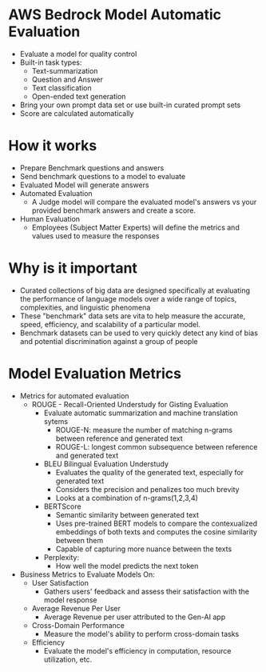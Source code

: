 # AWS Bedrock Model Automatic Evaluation
- Evaluate a model for quality control
- Built-in task types:
	- Text-summarization
	- Question and Answer
	- Text classification
	- Open-ended text generation
- Bring your own prompt data set or use built-in curated prompt sets
- Score are calculated automatically

# How it works
- Prepare Benchmark questions and answers
- Send benchmark questions to a model to evaluate
- Evaluated Model will generate answers
- Automated Evaluation
	- A Judge model will compare the evaluated model's answers vs your provided benchmark answers and create a score. 
- Human Evaluation
	- Employees (Subject Matter Experts) will define the metrics and values used to measure the responses

# Why is it important
- Curated collections of big data are designed specifically at evaluating the performance of language models over a wide range of topics, complexities, and linguistic phenomena
- These "benchmark" data sets are vita to help measure the accurate, speed, efficiency, and scalability of a particular model.
- Benchmark datasets can be used to very quickly detect any kind of bias and potential discrimination against a group of people

# Model Evaluation Metrics
- Metrics for automated evaluation
	- ROUGE - Recall-Oriented Understudy for Gisting Evaluation
		- Evaluate automatic summarization and machine translation sytems
			- ROUGE-N: measure the number of matching n-grams between reference and generated text
			- ROUGE-L: longest common subsequence between reference and generated text
		- BLEU Bilingual Evaluation Understudy
			- Evaluates the quality of the generated text, especially for generated text
			- Considers the precision and penalizes too much brevity
			- Looks at a combination of n-grams(1,2,3,4)
		- BERTScore
			- Semantic similarity between generated text
			- Uses pre-trained BERT models to compare the contexualized embeddings of both texts and computes the cosine similarity between them
			- Capable of capturing more nuance between the texts
		- Perplexity:
			- How well the model predicts the next token
- Business Metrics to Evaluate Models On:
	- User Satisfaction
		- Gathers users' feedback and assess their satisfaction with the model response
	- Average Revenue Per User
		- Average Revenue per user attributed to the Gen-AI app
	- Cross-Domain Performance
		- Measure the model's ability to perform cross-domain tasks
	- Efficiency
		- Evaluate the model's efficiency in computation, resource utilization, etc.
